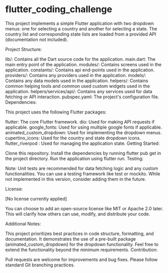 # flutter_coding_challenge
This project implements a simple Flutter application with two dropdown menus: one for selecting a country and another for selecting a state. The country list and corresponding state lists are loaded from a provided API (documentation not included).

Project Structure:

lib/: Contains all the Dart source code for the application.
main.dart: The main entry point of the application.
modules/: Contains screens used in the application.
constants/: Contains api end-points used in the application.
providers/: Contains any providers used in the application.
models/: Contains any data models used in the application.
helpers/: Contains common helping tools and common used custom widgets used in the application.
helpers/services/api/: Contains any services used for data fetching or API interaction.
pubspec.yaml: The project's configuration file.
Dependencies:

This project uses the following Flutter packages:

flutter: The core Flutter framework.
dio: Used for making API requests if applicable.
google_fonts: Used for using multiple google fonts if applicable.
animated_custom_dropdown: Used for implementing the dropdown menus.
cupertino_icons: Used for the country and state dropdown icons.
flutter_riverpod : Used for managing the application state.
Getting Started:

Clone this repository.
Install the dependencies by running flutter pub get in the project directory.
Run the application using flutter run.
Testing:

Note: Unit tests are recommended for data fetching logic and any custom functionalities. You can use a testing framework like test or mockito. While not implemented in this version, consider adding them in the future.

License:

[No license currently applied]

You can choose to add an open-source license like MIT or Apache 2.0 later. This will clarify how others can use, modify, and distribute your code.

Additional Notes:

This project prioritizes best practices in code structure, formatting, and documentation.
It demonstrates the use of a pre-built package (animated_custom_dropdown) for the dropdown functionality.
Feel free to extend the functionality beyond the minimum requirements.
Contribution:

Pull requests are welcome for improvements and bug fixes. Please follow standard Git branching practices.
